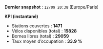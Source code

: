 **Dernier snapshot** : `12/09 20:38` (Europe/Paris)

**KPI (instantané)**

- Stations couvertes : **1471**
- Vélos disponibles (total) : **15828**
- Bornes libres (total) : **29059**
- Taux moyen d’occupation : **33.9 %**
